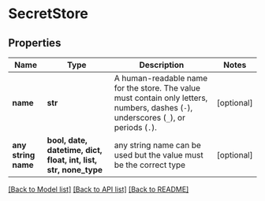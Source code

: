 # SecretStore


## Properties
Name | Type | Description | Notes
------------ | ------------- | ------------- | -------------
**name** | **str** | A human-readable name for the store. The value must contain only letters, numbers, dashes (`-`), underscores (`_`), or periods (`.`). | [optional] 
**any string name** | **bool, date, datetime, dict, float, int, list, str, none_type** | any string name can be used but the value must be the correct type | [optional]

[[Back to Model list]](../README.md#documentation-for-models) [[Back to API list]](../README.md#documentation-for-api-endpoints) [[Back to README]](../README.md)


